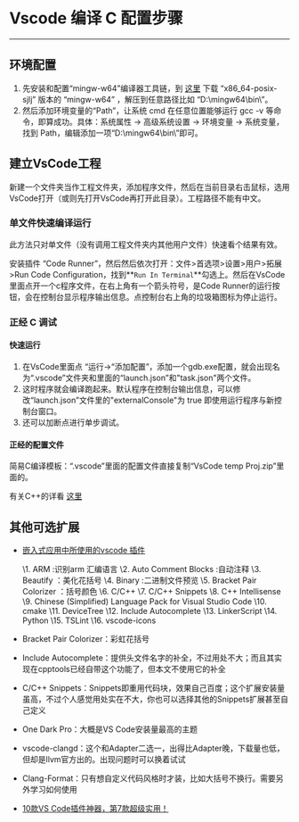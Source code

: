 # Vscode 编译 C 配置步骤

------

## 环境配置

1.  先安装和配置“mingw-w64”编译器工具链，到 [这里](https://sourceforge.net/projects/mingw-w64/files/) 下载 “x86_64-posix-sjlj” 版本的 “mingw-w64” ，解压到任意路径比如 “D:\\mingw64\\bin\\”。
2.  然后添加环境变量的“Path”，让系统 cmd 在任意位置能够运行 gcc -v 等命令，即算成功。具体：系统属性 -> 高级系统设置 -> 环境变量 -> 系统变量，找到 Path，编辑添加一项“D:\mingw64\bin\”即可。

## 建立VsCode工程

新建一个文件夹当作工程文件夹，添加程序文件，然后在当前目录右击鼠标，选用VsCode打开（或则先打开VsCode再打开此目录）。工程路径不能有中文。

### 单文件快速编译运行

此方法只对单文件（没有调用工程文件夹内其他用户文件）快速看个结果有效。

安装插件 “Code Runner”，然后然后依次打开：文件>首选项>设置>用户>拓展>Run Code Configuration，找到**`Run In Terminal`**勾选上。然后在VsCode里面点开一个c程序文件，在右上角有一个箭头符号，是Code Runner的运行按钮，会在控制台显示程序输出信息。点控制台右上角的垃圾箱图标为停止运行。

### 正经 C 调试

#### 快速运行

1.  在VsCode里面点 “运行->“添加配置”，添加一个gdb.exe配置，就会出现名为“.vscode”文件夹和里面的“launch.json”和"task.json"两个文件。
2.  这时程序就会编译跑起来。默认程序在控制台输出信息，可以修改“launch.json”文件里的"externalConsole"为 true 即使用运行程序与新控制台窗口。
3.  还可以加断点进行单步调试。

#### 正经的配置文件

简易C编译模板：“.vscode”里面的配置文件直接复制“VsCode temp Proj.zip”里面的。

有关C++的详看 [这里](https://blog.csdn.net/lyw851230/article/details/89352839)

## 其他可选扩展

-   [嵌入式应用中所使用的vscode 插件](https://www.zcxbb.com/index.php/2021/03/24/嵌入式应用中所使用的vscode-插件/)

    \1. ARM :识别arm 汇编语言
    \2. Auto Comment Blocks :自动注释
    \3. Beautify ：美化花括号
    \4. Binary :二进制文件预览
    \5. Bracket Pair Colorizer ：括号颜色
    \6. C/C++
    \7. C/C++ Snippets
    \8. C++ Intellisense
    \9. Chinese (Simplified) Language Pack for Visual Studio Code
    \10. cmake
    \11. DeviceTree
    \12. Include Autocomplete
    \13. LinkerScript
    \14. Python
    \15. TSLint
    \16. vscode-icons

-   Bracket Pair Colorizer：彩虹花括号

-   Include Autocomplete：提供头文件名字的补全，不过用处不大；而且其实现在cpptools已经自带这个功能了，但本文不使用它的补全

-   C/C++ Snippets：Snippets即重用代码块，效果自己百度；这个扩展安装量虽高，不过个人感觉用处实在不大，你也可以选择其他的Snippets扩展甚至自己定义

-   One Dark Pro：大概是VS Code安装量最高的主题

-   vscode-clangd：这个和Adapter二选一，出得比Adapter晚，下载量也低，但却是llvm官方出的。出现问题时可以换着试试

-   Clang-Format：只有想自定义代码风格时才装，比如大括号不换行。需要另外学习如何使用

-   [10款VS Code插件神器，第7款超级实用！](https://mp.weixin.qq.com/s/E3Emku5IW9p8VlM1BiVC8Q)
